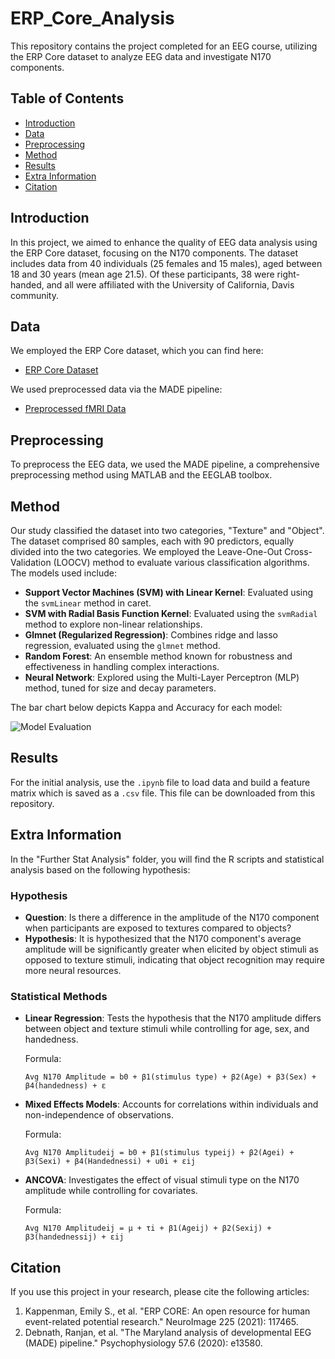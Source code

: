 # ERP_Core_Analysis

This repository contains the project completed for an EEG course, utilizing the ERP Core dataset to analyze EEG data and investigate N170 components.

## Table of Contents
- [Introduction](#introduction)
- [Data](#data)
- [Preprocessing](#preprocessing)
- [Method](#method)
- [Results](#results)
- [Extra Information](#extra-information)
- [Citation](#citation)

## Introduction

In this project, we aimed to enhance the quality of EEG data analysis using the ERP Core dataset, focusing on the N170 components. The dataset includes data from 40 individuals (25 females and 15 males), aged between 18 and 30 years (mean age 21.5). Of these participants, 38 were right-handed, and all were affiliated with the University of California, Davis community.

## Data

We employed the ERP Core dataset, which you can find here:
- [ERP Core Dataset](https://erpinfo.org/erp-core)

We used preprocessed data via the MADE pipeline:
- [Preprocessed fMRI Data](https://drive.google.com/drive/folders/14kD7H_xCRVA6v9qPj08LKN9EQ10ciTW0?usp=sharing)

## Preprocessing

To preprocess the EEG data, we used the MADE pipeline, a comprehensive preprocessing method using MATLAB and the EEGLAB toolbox.

## Method

Our study classified the dataset into two categories, "Texture" and "Object". The dataset comprised 80 samples, each with 90 predictors, equally divided into the two categories. We employed the Leave-One-Out Cross-Validation (LOOCV) method to evaluate various classification algorithms. The models used include:

- **Support Vector Machines (SVM) with Linear Kernel**: Evaluated using the `svmLinear` method in caret.
- **SVM with Radial Basis Function Kernel**: Evaluated using the `svmRadial` method to explore non-linear relationships.
- **Glmnet (Regularized Regression)**: Combines ridge and lasso regression, evaluated using the `glmnet` method.
- **Random Forest**: An ensemble method known for robustness and effectiveness in handling complex interactions.
- **Neural Network**: Explored using the Multi-Layer Perceptron (MLP) method, tuned for size and decay parameters.

The bar chart below depicts Kappa and Accuracy for each model:

![Model Evaluation](https://github.com/shamimgolafshan/ERP_Core_Analysis/assets/35660420/1f8e8b76-4963-41e1-a834-72d9ab6ace78)

## Results

For the initial analysis, use the `.ipynb` file to load data and build a feature matrix which is saved as a `.csv` file. This file can be downloaded from this repository.

## Extra Information

In the "Further Stat Analysis" folder, you will find the R scripts and statistical analysis based on the following hypothesis:

### Hypothesis

- **Question**: Is there a difference in the amplitude of the N170 component when participants are exposed to textures compared to objects?
- **Hypothesis**: It is hypothesized that the N170 component's average amplitude will be significantly greater when elicited by object stimuli as opposed to texture stimuli, indicating that object recognition may require more neural resources.

### Statistical Methods

- **Linear Regression**: Tests the hypothesis that the N170 amplitude differs between object and texture stimuli while controlling for age, sex, and handedness.
  
  Formula:
  ```plaintext
  Avg N170 Amplitude = b0 + β1(stimulus type) + β2(Age) + β3(Sex) + β4(handedness) + ε
  ```

- **Mixed Effects Models**: Accounts for correlations within individuals and non-independence of observations.
  
  Formula:
  ```plaintext
  Avg N170 Amplitudeij = b0 + β1(stimulus typeij) + β2(Agei) + β3(Sexi) + β4(Handednessi) + u0i + εij
  ```

- **ANCOVA**: Investigates the effect of visual stimuli type on the N170 amplitude while controlling for covariates.
  
  Formula:
  ```plaintext
  Avg N170 Amplitudeij = μ + τi + β1(Ageij) + β2(Sexij) + β3(handednessij) + εij
  ```

## Citation

If you use this project in your research, please cite the following articles:

1. Kappenman, Emily S., et al. "ERP CORE: An open resource for human event-related potential research." NeuroImage 225 (2021): 117465.
2. Debnath, Ranjan, et al. "The Maryland analysis of developmental EEG (MADE) pipeline." Psychophysiology 57.6 (2020): e13580.

